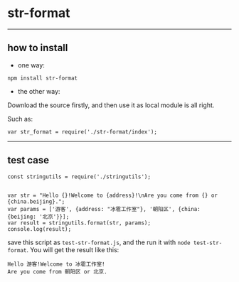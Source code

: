 # str-format

---

## how to install

- one way:
```
npm install str-format
```

- the other way:

Download the source firstly, and then use it as local module is all right.

Such as:

```
var str_format = require('./str-format/index');
```

---

## test case

```
const stringutils = require('./stringutils');


var str = "Hello {}!Welcome to {address}!\nAre you come from {} or {china.beijing}.";
var params = ['游客', {address: "冰雹工作室"}, '朝阳区', {china: {beijing: '北京'}}];
var result = stringutils.format(str, params);
console.log(result);
```

save this script as `test-str-format.js`, and the run it with `node test-str-format`. You will get the result like this:

```
Hello 游客!Welcome to 冰雹工作室!
Are you come from 朝阳区 or 北京.
```